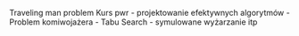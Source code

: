 Traveling man problem
Kurs pwr - projektowanie efektywnych algorytmów - Problem komiwojażera - Tabu Search - symulowane wyżarzanie itp
